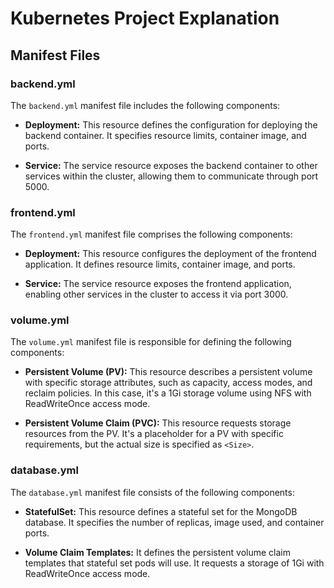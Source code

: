 # Kubernetes Project Explanation

## Manifest Files

### backend.yml

The `backend.yml` manifest file includes the following components:

- **Deployment:** This resource defines the configuration for deploying the backend container. It specifies resource limits, container image, and ports.

- **Service:** The service resource exposes the backend container to other services within the cluster, allowing them to communicate through port 5000.

### frontend.yml

The `frontend.yml` manifest file comprises the following components:

- **Deployment:** This resource configures the deployment of the frontend application. It defines resource limits, container image, and ports.

- **Service:** The service resource exposes the frontend application, enabling other services in the cluster to access it via port 3000.

### volume.yml

The `volume.yml` manifest file is responsible for defining the following components:

- **Persistent Volume (PV):** This resource describes a persistent volume with specific storage attributes, such as capacity, access modes, and reclaim policies. In this case, it's a 1Gi storage volume using NFS with ReadWriteOnce access mode.

- **Persistent Volume Claim (PVC):** This resource requests storage resources from the PV. It's a placeholder for a PV with specific requirements, but the actual size is specified as `<Size>`.

### database.yml

The `database.yml` manifest file consists of the following components:

- **StatefulSet:** This resource defines a stateful set for the MongoDB database. It specifies the number of replicas, image used, and container ports.

- **Volume Claim Templates:** It defines the persistent volume claim templates that stateful set pods will use. It requests a storage of 1Gi with ReadWriteOnce access mode.

